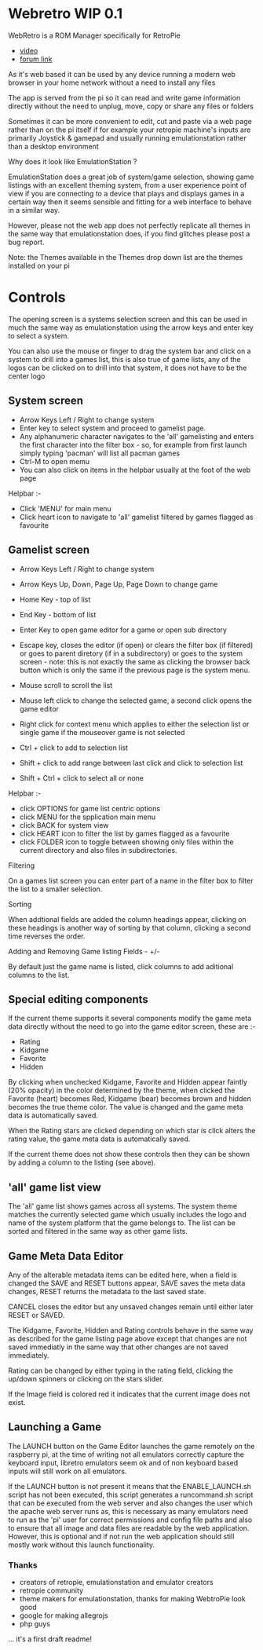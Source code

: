 # Webretro WIP 0.1

WebRetro is a ROM Manager specifically for RetroPie

* [video](https://www.youtube.com/watch?v=d1ovSZqve44)
* [forum link](https://retropie.org.uk/forum/topic/10164/web-app-wip-please-give-it-a-name/18)


As it's web based it can be used by any device running a modern web browser in your home network without a need to install any files

The app is served from the pi so it can read and write game information directly without the need to unplug, move, copy or share any files or folders

Sometimes it can be more convenient to edit, cut and paste via a web page rather than on the pi itself if for example your retropie machine's inputs are primarily Joystick & gamepad and usually running emulationstation rather than a desktop environment


Why does it look like EmulationStation ?

EmulationStation does a great job of system/game selection, showing game listings with an excellent theming system, from a user experience point of view if you are connecting to a device that plays and displays games in a certain way then it seems sensible and fitting for a web interface to behave in a similar way.

However, please not the web app does not perfectly replicate all themes in the same way that emulationstation does, if you find glitches please post a bug report.

Note: the Themes available in the Themes drop down list are the themes installed on your pi


Controls
=

The opening screen is a systems selection screen and this can be used in much the same way as emulationstation using the arrow keys and enter key to select a system.

You can also use the mouse or finger to drag the system bar and click on a system to drill into a games list, this is also true of game lists, any of the logos can be clicked on to drill into that system, it does not have to be the center logo

System screen
-

* Arrow Keys Left / Right to change system
* Enter key to select system and proceed to gamelist page.
* Any alphanumeric character navigates to the 'all' gamelisting and enters the first character into the filter box - so, for example from first launch simply typing 'pacman' will list all pacman games
* Ctrl-M to open memu
* You can also click on items in the helpbar usually at the foot of the web page

Helpbar :-

* Click 'MENU' for main menu
* Click heart icon to navigate to 'all' gamelist filtered by games flagged as favourite

Gamelist screen
-

* Arrow Keys Left / Right to change system
* Arrow Keys Up, Down, Page Up, Page Down to change game
* Home Key - top of list
* End Key - bottom of list
* Enter Key to open game editor for a game or open sub directory
* Escape key, closes the editor (if open) or
              clears the filter box (if filtered) or
                            goes to parent diretory (if in a subdirectory) or
                                          goes to the system screen  - note: this is not exactly the same as clicking the browser back button which is only the same if the previous page is the system menu.

* Mouse scroll to scroll the list
* Mouse left click to change the selected game, a second click opens the game editor
* Right click for context menu which applies to either the selection list or single game if the mouseover game is not selected

* Ctrl + click to add to selection list
* Shift + click to add range between last click and click to selection list
* Shift + Ctrl + click to select all or none

Helpbar :-

* click OPTIONS for game list centric options
* click MENU for the spplication main menu
* click BACK for system view
* click HEART icon to filter the list by games flagged as a favourite
* click FOLDER icon to toggle between showing only files within the current directory and also files in subdirectories.

Filtering

On a games list screen you can enter part of a name in the filter box to filter the list to a smaller selection.

Sorting

When addtional fields are added the column headings appear, clicking on these headings is another way of sorting by that column, clicking a second time reverses the order.

Adding and Removing Game listing Fields - +/-

By default just the game name is listed, click columns to add aditional columns to the list.

Special editing components
--------------------------
If the current theme supports it several components modify the game meta data directly without the need to go into the game editor screen, these are :-
 * Rating
 * Kidgame
 * Favorite
 * Hidden

By clicking when unchecked Kidgame, Favorite and Hidden appear faintly (20% opacity) in the color determined by the theme, when clicked the Favorite (heart) becomes Red, Kidgame (bear) becomes brown and hidden becomes the true theme color. The value is changed and the game meta data is automatically saved.

When the Rating stars are clicked depending on which star is click alters the rating value, the game meta data is automatically saved.

If the current theme does not show these controls then they can be shown by adding a column to the listing (see above).

'all' game list view
--------------------
The 'all' game list shows games across all systems. The system theme matches the currently selected game which usually includes the logo and name of the system platform that the game belongs to. The list can be sorted and filtered in the same way as other game lists.

Game Meta Data Editor
---------------------
Any of the alterable metadata items can be edited here, when a field is changed the SAVE and RESET buttons appear, SAVE saves the meta data changes, RESET returns the metadata to the last saved state.

CANCEL closes the editor but any unsaved changes remain until either later RESET or SAVED.

The Kidgame, Favorite, Hidden and Rating controls behave in the same way as described for the game listing page above except that changes are not saved immediatly in the same way that other changes are not saved immediately.

Rating can be changed by either typing in the rating field, clicking the up/down spinners or clicking on the stars slider.

If the Image field is colored red it indicates that the current image does not exist.

Launching a Game
----------------

The LAUNCH button on the Game Editor launches the game remotely on the raspberry pi, at the time of writing not all emulators correctly capture the keyboard input, libretro emulators seem ok and of non keyboard based inputs will still work on all emulators.

If the LAUNCH button is not present it means that the ENABLE_LAUNCH.sh script has not been executed, this script generates a runcommand.sh script that can be executed from the web server and also changes the user which the apache web server runs as, this is necessary as many emulators need to run as the 'pi' user for correct permissions and config file paths and also to ensure that all image and data files are readable by the web application. However, this is optional and if not run the web application should still mostly work without this launch functionality.


### Thanks

* creators of retropie, emulationstation and emulator creators
* retropie community
* theme makers for emulationstation, thanks for making WebtroPie look good
* google for making allegrojs
* php guys

... it's a first draft readme!


